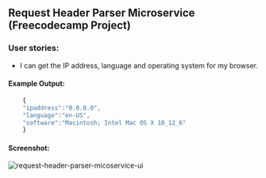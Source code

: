 ## Request Header Parser Microservice (Freecodecamp Project)

### User stories:

* I can get the IP address, language and operating system for my browser.

#### Example Output:

```javascript
	{
	"ipaddress":"0.0.0.0",
	"language":"en-US",
	"software":"Macintosh; Intel Mac OS X 10_12_6"
	}

```

#### Screenshot:

![request-header-parser-micoservice-ui](url)